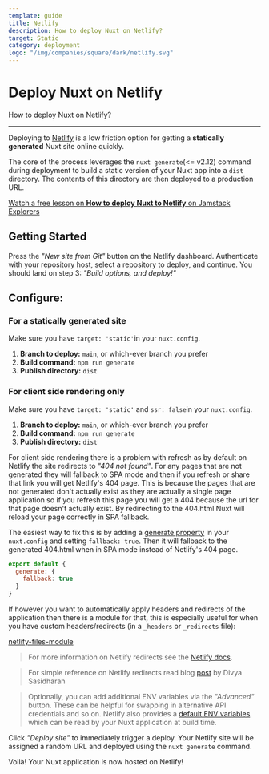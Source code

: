 ```yaml
---
template: guide
title: Netlify
description: How to deploy Nuxt on Netlify?
target: Static
category: deployment
logo: "/img/companies/square/dark/netlify.svg"
---
```

# Deploy Nuxt on Netlify

How to deploy Nuxt on Netlify?

---

Deploying to [Netlify](https://www.netlify.com) is a low friction option for getting a **statically generated** Nuxt site online quickly.

The core of the process leverages the `nuxt generate`(<= v2.12) command during deployment to build a static version of your Nuxt app into a `dist` directory. The contents of this directory are then deployed to a production URL.

<div class="Promo__Video">
  <a href="https://explorers.netlify.com/learn/get-started-with-nuxt/nuxt-generate-and-deploy" target="_blank">
    <p class="Promo__Video__Icon">
      Watch a free lesson on <strong>How to deploy Nuxt to Netlify</strong> on Jamstack Explorers
    </p>
  </a>
</div>

## Getting Started

Press the _"New site from Git"_ button on the Netlify dashboard. Authenticate with your repository host, select a repository to deploy, and continue. You should land on step 3: _"Build options, and deploy!"_

## Configure:

### For a statically generated site

Make sure you have `target: 'static'`in your `nuxt.config`.

1. **Branch to deploy:** `main`, or which-ever branch you prefer
1. **Build command:** `npm run generate`
1. **Publish directory:** `dist`

### For client side rendering only

Make sure you have `target: 'static'` and `ssr: false`in your `nuxt.config`.

1. **Branch to deploy:** `main`, or which-ever branch you prefer
1. **Build command:** `npm run generate`
1. **Publish directory:** `dist`

For client side rendering there is a problem with refresh as by default on Netlify the site redirects to _"404 not found"_. For any pages that are not generated they will fallback to SPA mode and then if you refresh or share that link you will get Netlify's 404 page. This is because the pages that are not generated don't actually exist as they are actually a single page application so if you refresh this page you will get a 404 because the url for that page doesn't actually exist. By redirecting to the 404.html Nuxt will reload your page correctly in SPA fallback.

The easiest way to fix this is by adding a [generate property](/___documentation___configuration-glossary/configuration-generate#fallback) in your `nuxt.config` and setting `fallback: true`. Then it will fallback to the generated 404.html when in SPA mode instead of Netlify's 404 page.

```js
export default {
  generate: {
    fallback: true
  }
}
```

If however you want to automatically apply headers and redirects of the application then there is a module for that, this is especially useful for when you have custom headers/redirects (in a `_headers` or `_redirects` file):

[netlify-files-module](https://github.com/nuxt-community/netlify-files-module)

> For more information on Netlify redirects see the [Netlify docs](https://www.netlify.com/___documentation___redirects/#rewrites-and-proxying).

> For simple reference on Netlify redirects read blog [post](https://www.netlify.com/blog/2019/01/16/redirect-rules-for-all-how-to-configure-redirects-for-your-static-site) by Divya Sasidharan

> Optionally, you can add additional ENV variables via the _"Advanced"_ button. These can be helpful for swapping in alternative API credentials and so on. Netlify also provides a [default ENV variables](https://www.netlify.com/___documentation___build-settings/#build-environment-variables) which can be read by your Nuxt application at build time.

Click _"Deploy site"_ to immediately trigger a deploy. Your Netlify site will be assigned a random URL and deployed using the `nuxt generate` command.

Voilà! Your Nuxt application is now hosted on Netlify!
